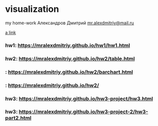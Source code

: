 # visualization
my home-work
Александров Дмитрий
mr.alexdmitriy@mail.ru

[a link](https://mralexdmitriy.github.io/hw1/hw1.html)
### hw1: https://mralexdmitriy.github.io/hw1/hw1.html
### hw2: https://mralexdmitriy.github.io/hw2/table.html
###    : https://mralexdmitriy.github.io/hw2/barchart.html
###    : https://mralexdmitriy.github.io/hw2/
### hw3: https://mralexdmitriy.github.io/hw3-project/hw3.html
### hw3: https://mralexdmitriy.github.io/hw3-project-2/hw3-part2.html
